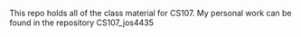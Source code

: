 This repo holds all of the class material for CS107. My personal work can be found in the repository CS107_jos4435

